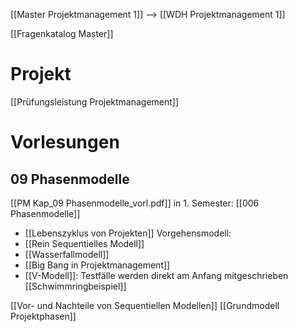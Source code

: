 
[[Master Projektmanagement 1]]
--> [[WDH Projektmanagement 1]]

[[Fragenkatalog Master]]
# Projekt
[[Prüfungsleistung Projektmanagement]]


# Vorlesungen
## 09 Phasenmodelle
[[PM Kap_09 Phasenmodelle_vorl.pdf]]
in 1. Semester: [[006 Phasenmodelle]]

- [[Lebenszyklus von Projekten]]
Vorgehensmodell:
- [[Rein Sequentielles Modell]]
- [[Wasserfallmodell]]
- [[Big Bang in Projektmanagement]]
- [[V-Modell]]: Testfälle werden direkt am Anfang mitgeschrieben
[[Schwimmringbeispiel]]

[[Vor- und Nachteile von Sequentiellen Modellen]]
[[Grundmodell Projektphasen]]

